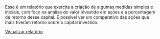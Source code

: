 Esse é um relatório que exercita a criação de algumas medidas simples e iniciais, com foco na análise do valor investido em ações e a porcentagem de retorno desse capital. É possivel ver um comparativo das ações que mais tiveram retorno sobre o capital investido.


[Visualizar relatório](https://app.powerbi.com/view?r=eyJrIjoiZjc4ZTc1MTAtNzJkOC00MzgwLWIzNGQtOTdkMjI3ZWE0NjUzIiwidCI6IjBmN2MyNzgxLTJmMTItNDEzYS1hNmI4LTlhNTQ1M2I5MWFmNCJ9)

 
